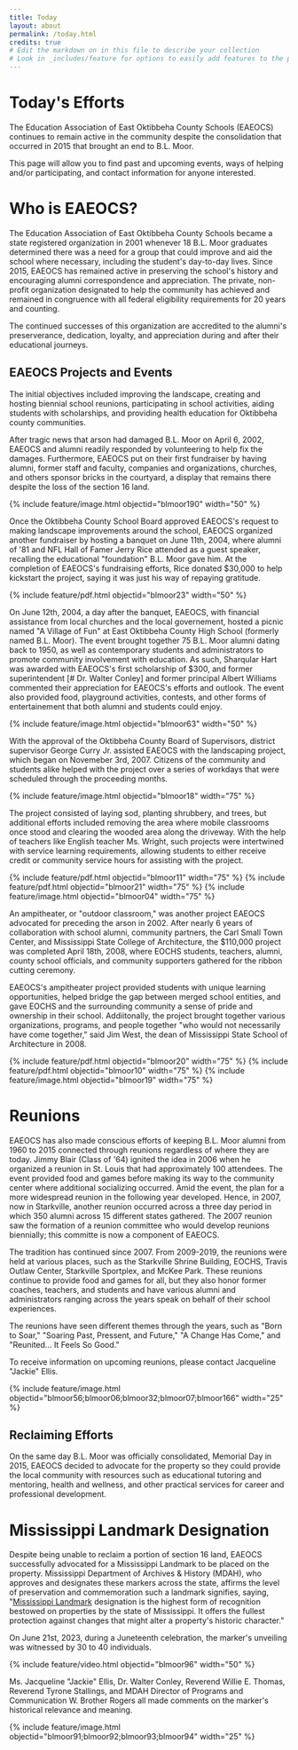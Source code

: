 ```yaml
---
title: Today
layout: about
permalink: /today.html
credits: true
# Edit the markdown on in this file to describe your collection
# Look in _includes/feature for options to easily add features to the page
---
```


# Today's Efforts

The Education Association of East Oktibbeha County Schools (EAEOCS) continues to remain active in the community despite the consolidation that occurred in 2015 that brought an end to B.L. Moor. 

This page will allow you to find past and upcoming events, ways of helping and/or participating, and contact information for anyone interested. 

# Who is EAEOCS?

The Education Association of East Oktibbeha County Schools became a state registered organization in 2001 whenever 18 B.L. Moor graduates determined there was a need for a group that could improve and aid the school where necessary, including the student's day-to-day lives. Since 2015, EAEOCS has remained active in preserving the school's history and encouraging alumni correspondence and appreciation. The private, non-profit organization designated to help the community has achieved and remained in congruence with all federal eligibility requirements for 20 years and counting. 

The continued successes of this organization are accredited to the alumni's preserverance, dedication, loyalty, and appreciation during and after their educational journeys. 

## EAEOCS Projects and Events

The initial objectives included improving the landscape, creating and hosting biennial school reunions, participating in school activities, aiding students with scholarships, and providing health education for Oktibbeha county communities. 

After tragic news that arson had damaged B.L. Moor on April 6, 2002, EAEOCS and alumni readily responded by volunteering to help fix the damages. Furthermore, EAEOCS put on their first fundraiser by having alumni, former staff and faculty, companies and organizations, churches, and others sponsor bricks in the courtyard, a display that remains there despite the loss of the section 16 land. 

{% include feature/image.html objectid="blmoor190" width="50" %}

<!--metadata for article above needs clarifying. Don't have an exact date-->

Once the Oktibbeha County School Board approved EAEOCS's request to making landscape improvements around the school, EAEOCS organized another fundraiser by hosting a banquet on June 11th, 2004, where alumni of '81 and NFL Hall of Famer Jerry Rice attended as a guest speaker, recalling the educational "foundation" B.L. Moor gave him. At the completion of EAEOCS's fundraising efforts, Rice donated $30,000 to help kickstart the project, saying it was just his way of repaying gratitude. 

{% include feature/pdf.html objectid="blmoor23" width="50" %}

On June 12th, 2004, a day after the banquet, EAEOCS, with financial assistance from local churches and the local governement, hosted a picnic named "A Village of Fun" at East Oktibbeha County High School (formerly named B.L. Moor). The event brought together 75 B.L. Moor alumni dating back to 1950, as well as contemporary students and administrators to promote community involvement with education. As such, Sharqular Hart was awarded with EAEOCS's first scholarship of $300, and former superintendent [# Dr. Walter Conley] and former principal Albert Williams commented their appreciation for EAEOCS's efforts and outlook. The event also provided food, playground activities, contests, and other forms of entertainement that both alumni and students could enjoy.

{% include feature/image.html objectid="blmoor63" width="50" %}

With the approval of the Oktibbeha County Board of Supervisors, district supervisor George Curry Jr. assisted EAEOCS with the landscaping project, which began on Novemeber 3rd, 2007. Citizens of the community and students alike helped with the project over a series of workdays that were scheduled through the proceeding months. 

{% include feature/image.html objectid="blmoor18" width="75" %}

The project consisted of laying sod, planting shrubbery, and trees, but additional efforts included removing the area where mobile classrooms once stood and clearing the wooded area along the driveway. With the help of teachers like English teacher Ms. Wright, such projects were intertwined with service learning requirements, allowing students to either receive credit or community service hours for assisting with the project. 

{% include feature/pdf.html objectid="blmoor11" width="75" %}
{% include feature/pdf.html objectid="blmoor21" width="75" %}
{% include feature/image.html objectid="blmoor04" width="75" %}

An ampitheater, or "outdoor classroom," was another project EAEOCS advocated for preceding the arson in 2002. After nearly 6 years of collaboration with school alumni, community partners, the Carl Small Town Center, and Mississippi State College of Architecture, the $110,000 project was completed April 18th, 2008, where EOCHS students, teachers, alumni, county school officials, and community supporters gathered for the ribbon cutting ceremony.

EAEOCS's ampitheater project provided students with unique learning opportunities, helped bridge the gap between merged school entities, and gave EOCHS and the surrounding community a sense of pride and ownership in their school. Addiitonally, the project brought together various organizations, programs, and people together "who would not necessarily have come together,"  said Jim West, the dean of Mississippi State School of Architecture in 2008. 

{% include feature/pdf.html objectid="blmoor20" width="75" %}
{% include feature/pdf.html objectid="blmoor10" width="75" %}
{% include feature/image.html objectid="blmoor19" width="75" %}

# Reunions

EAEOCS has also made conscious efforts of keeping B.L. Moor alumni from 1960 to 2015 connected through reunions regardless of where they are today. Jimmy Blair (Class of '64) ignited the idea in 2006 when he organized a reunion in St. Louis that had approximately 100 attendees. The event provided food and games before making its way to the community center where additional socializing occurred. Amid the event, the plan for a more widespread reunion in the following year developed. Hence, in 2007, now in Starkville, another reunion occurred across a three day period in which 350 alumni across 15 different states gathered. The 2007 reunion saw the formation of a reunion committee who would develop reunions biennially; this committe is now a component of EAEOCS. 

The tradition has continued since 2007. From 2009-2019, the reunions were held at various places, such as the Starkville Shrine Building, EOCHS, Travis Outlaw Center, Starkville Sportplex, and McKee Park. These reunions continue to provide food and games for all, but they also honor former coaches, teachers, and students and have various alumni and administrators ranging across the years speak on behalf of their school experiences. 

The reunions have seen different themes through the years, such as "Born to Soar," "Soaring Past, Pressent, and Future," "A Change Has Come," and "Reunited... It Feels So Good."   

To receive information on upcoming reunions, please contact Jacqueline "Jackie" Ellis. <!--need contact info...email address?-->

{% include feature/image.html objectid="blmoor56;blmoor06;blmoor32;blmoor07;blmoor166" width="25" %}

## Reclaiming Efforts

On the same day B.L. Moor was officially consolidated, Memorial Day in 2015, EAEOCS decided to advocate for the property so they could provide the local community with resources such as educational tutoring and mentoring, health and wellness, and other practical services for career and professional development. 

# Mississippi Landmark Designation

Despite being unable to reclaim a portion of section 16 land, EAEOCS successfully advocated for a Mississippi Landmark to be placed on the property. Mississippi Department of Archives & History (MDAH), who approves and designates these markers across the state, affirms the level of preservation and commemoration such a landmark signifies, saying, "[Mississippi Landmark](https://tinyurl.com/25wsdwcr) designation is the highest form of recognition bestowed on properties by the state of Mississippi. It offers the fullest protection against changes that might alter a property's historic character." 

On June 21st, 2023, during a Juneteenth celebration, the marker's unveiling was witnessed by 30 to 40 individuals.

{% include feature/video.html objectid="blmoor96" width="50" %}

Ms. Jacqueline "Jackie" Ellis<!--link to her section-->, Dr. Walter Conley<!--link to his section-->, Reverend Willie E. Thomas, Reverend Tyrone Stallings, and MDAH Director of Programs and Communication W. Brother Rogers all made comments on the marker's historical relevance and meaning. 

{% include feature/image.html objectid="blmoor91;blmoor92;blmoor93;blmoor94" width="25" %}